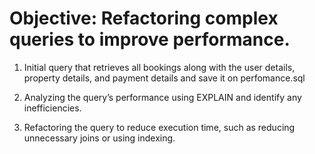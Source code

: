 # Objective: Refactoring complex queries to improve performance.

1. Initial query that retrieves all bookings along with the user details, property details, and payment details and save it on perfomance.sql

2. Analyzing the query’s performance using EXPLAIN and identify any inefficiencies.

3. Refactoring the query to reduce execution time, such as reducing unnecessary joins or using indexing.